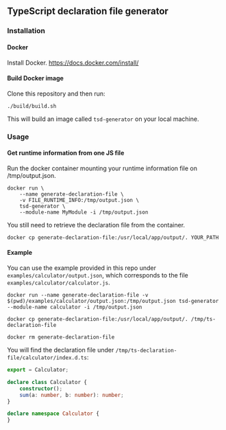 ## TypeScript declaration file generator

### Installation
#### Docker
Install Docker.
https://docs.docker.com/install/

#### Build Docker image

Clone this repository and then run:

```shell
./build/build.sh
```

This will build an image called `tsd-generator` on your local machine.

### Usage
#### Get runtime information from one JS file
Run the docker container mounting your runtime information file on /tmp/output.json.

```shell
docker run \
	--name generate-declaration-file \
	-v FILE_RUNTIME_INFO:/tmp/output.json \
	tsd-generator \
	--module-name MyModule -i /tmp/output.json
```

You still need to retrieve the declaration file from the container.

```shell
docker cp generate-declaration-file:/usr/local/app/output/. YOUR_PATH
```

#### Example
You can use the example provided in this repo under `examples/calculator/output.json`, which corresponds to the file `examples/calculator/calculator.js`.

```shell
docker run --name generate-declaration-file -v $(pwd)/examples/calculator/output.json:/tmp/output.json tsd-generator --module-name calculator -i /tmp/output.json
```

```shell
docker cp generate-declaration-file:/usr/local/app/output/. /tmp/ts-declaration-file
```

```shell
docker rm generate-declaration-file
```

You will find the declaration file under `/tmp/ts-declaration-file/calculator/index.d.ts`:

```typescript
export = Calculator;

declare class Calculator {
	constructor();
	sum(a: number, b: number): number;
}

declare namespace Calculator {
}
```